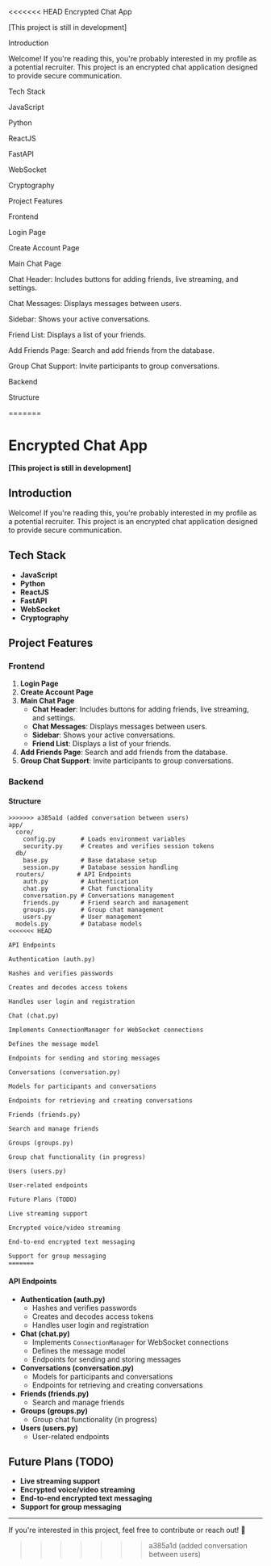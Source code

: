 <<<<<<< HEAD
Encrypted Chat App

[This project is still in development]

Introduction

Welcome! If you're reading this, you're probably interested in my profile as a potential recruiter. This project is an encrypted chat application designed to provide secure communication.

Tech Stack

JavaScript

Python

ReactJS

FastAPI

WebSocket

Cryptography

Project Features

Frontend

Login Page

Create Account Page

Main Chat Page

Chat Header: Includes buttons for adding friends, live streaming, and settings.

Chat Messages: Displays messages between users.

Sidebar: Shows your active conversations.

Friend List: Displays a list of your friends.

Add Friends Page: Search and add friends from the database.

Group Chat Support: Invite participants to group conversations.

Backend

Structure

=======
# Encrypted Chat App

**[This project is still in development]**

## Introduction
Welcome! If you're reading this, you're probably interested in my profile as a potential recruiter. This project is an encrypted chat application designed to provide secure communication.

## Tech Stack
- **JavaScript**
- **Python**
- **ReactJS**
- **FastAPI**
- **WebSocket**
- **Cryptography**

## Project Features
### Frontend
1. **Login Page**
2. **Create Account Page**
3. **Main Chat Page**
   - **Chat Header**: Includes buttons for adding friends, live streaming, and settings.
   - **Chat Messages**: Displays messages between users.
   - **Sidebar**: Shows your active conversations.
   - **Friend List**: Displays a list of your friends.
4. **Add Friends Page**: Search and add friends from the database.
5. **Group Chat Support**: Invite participants to group conversations.

### Backend
#### Structure
```
>>>>>>> a385a1d (added conversation between users)
app/
  core/
    config.py       # Loads environment variables
    security.py     # Creates and verifies session tokens
  db/
    base.py         # Base database setup
    session.py      # Database session handling
  routers/         # API Endpoints
    auth.py         # Authentication
    chat.py         # Chat functionality
    conversation.py # Conversations management
    friends.py      # Friend search and management
    groups.py       # Group chat management
    users.py        # User management
  models.py         # Database models
<<<<<<< HEAD

API Endpoints

Authentication (auth.py)

Hashes and verifies passwords

Creates and decodes access tokens

Handles user login and registration

Chat (chat.py)

Implements ConnectionManager for WebSocket connections

Defines the message model

Endpoints for sending and storing messages

Conversations (conversation.py)

Models for participants and conversations

Endpoints for retrieving and creating conversations

Friends (friends.py)

Search and manage friends

Groups (groups.py)

Group chat functionality (in progress)

Users (users.py)

User-related endpoints

Future Plans (TODO)

Live streaming support

Encrypted voice/video streaming

End-to-end encrypted text messaging

Support for group messaging
=======
```

#### API Endpoints
- **Authentication (auth.py)**
  - Hashes and verifies passwords
  - Creates and decodes access tokens
  - Handles user login and registration
- **Chat (chat.py)**
  - Implements `ConnectionManager` for WebSocket connections
  - Defines the message model
  - Endpoints for sending and storing messages
- **Conversations (conversation.py)**
  - Models for participants and conversations
  - Endpoints for retrieving and creating conversations
- **Friends (friends.py)**
  - Search and manage friends
- **Groups (groups.py)**
  - Group chat functionality (in progress)
- **Users (users.py)**
  - User-related endpoints

## Future Plans (TODO)
- **Live streaming support**
- **Encrypted voice/video streaming**
- **End-to-end encrypted text messaging**
- **Support for group messaging**

---
If you're interested in this project, feel free to contribute or reach out! 🚀
>>>>>>> a385a1d (added conversation between users)
